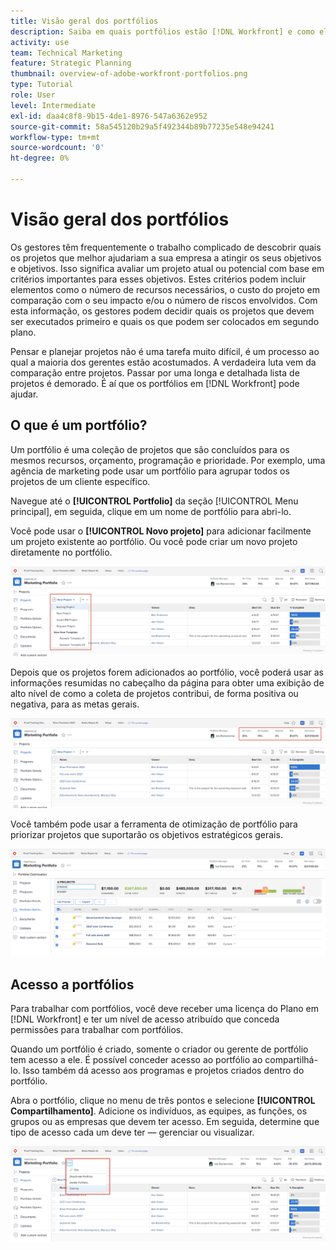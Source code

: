 ```yaml
---
title: Visão geral dos portfólios
description: Saiba em quais portfólios estão [!DNL Workfront] e como eles podem ajudá-lo a priorizar projetos e comparar projetos uns com os outros.
activity: use
team: Technical Marketing
feature: Strategic Planning
thumbnail: overview-of-adobe-workfront-portfolios.png
type: Tutorial
role: User
level: Intermediate
exl-id: daa4c8f8-9b15-4de1-8976-547a6362e952
source-git-commit: 58a545120b29a5f492344b89b77235e548e94241
workflow-type: tm+mt
source-wordcount: '0'
ht-degree: 0%

---
```


# Visão geral dos portfólios

Os gestores têm frequentemente o trabalho complicado de descobrir quais os projetos que melhor ajudariam a sua empresa a atingir os seus objetivos e objetivos. Isso significa avaliar um projeto atual ou potencial com base em critérios importantes para esses objetivos. Estes critérios podem incluir elementos como o número de recursos necessários, o custo do projeto em comparação com o seu impacto e/ou o número de riscos envolvidos. Com esta informação, os gestores podem decidir quais os projetos que devem ser executados primeiro e quais os que podem ser colocados em segundo plano.

Pensar e planejar projetos não é uma tarefa muito difícil, é um processo ao qual a maioria dos gerentes estão acostumados. A verdadeira luta vem da comparação entre projetos. Passar por uma longa e detalhada lista de projetos é demorado. É aí que os portfólios em [!DNL  Workfront] pode ajudar.

## O que é um portfólio?

Um portfólio é uma coleção de projetos que são concluídos para os mesmos recursos, orçamento, programação e prioridade. Por exemplo, uma agência de marketing pode usar um portfólio para agrupar todos os projetos de um cliente específico.

Navegue até o **[!UICONTROL Portfolio]** da seção [!UICONTROL Menu principal], em seguida, clique em um nome de portfólio para abri-lo.

Você pode usar o **[!UICONTROL Novo projeto]** para adicionar facilmente um projeto existente ao portfólio. Ou você pode criar um novo projeto diretamente no portfólio.

![Uma imagem do menu suspenso da [!UICONTROL Novo projeto] botão](assets/01-portfolio-management3.png)

Depois que os projetos forem adicionados ao portfólio, você poderá usar as informações resumidas no cabeçalho da página para obter uma exibição de alto nível de como a coleta de projetos contribui, de forma positiva ou negativa, para as metas gerais.

![Uma imagem das informações resumidas do portfólio no cabeçalho da página](assets/02-portfolio-management1.png)

Você também pode usar a ferramenta de otimização de portfólio para priorizar projetos que suportarão os objetivos estratégicos gerais.

![Uma imagem de priorização de projetos em um portfólio](assets/03-portfolio-management2.png)

## Acesso a portfólios

Para trabalhar com portfólios, você deve receber uma licença do Plano em [!DNL Workfront] e ter um nível de acesso atribuído que conceda permissões para trabalhar com portfólios.

Quando um portfólio é criado, somente o criador ou gerente de portfólio tem acesso a ele. É possível conceder acesso ao portfólio ao compartilhá-lo. Isso também dá acesso aos programas e projetos criados dentro do portfólio.

Abra o portfólio, clique no menu de três pontos e selecione **[!UICONTROL Compartilhamento]**. Adicione os indivíduos, as equipes, as funções, os grupos ou as empresas que devem ter acesso. Em seguida, determine que tipo de acesso cada um deve ter — gerenciar ou visualizar.

![Uma imagem da [!UICONTROL Compartilhamento] em uma [!DNL Workfront] portfólio](assets/04-portfolio-management11.png)

<!--
Pro-tips graphic
If a user can’t access a specific portfolio, make sure it’s shared with them. The Workfront access level determines that a user can access portfolios in general, but sharing makes sure they can see specific portfolios. 
-->

<!--
Learn more graphic and links to documentation articles
* Portfolio overview   
* Create a portfolio 
* Create and manage portfolios 
* Navigate within a portfolio 
* Share a portfolio   
-->
